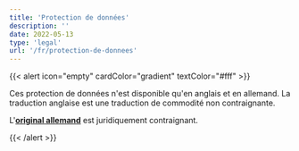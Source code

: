 ```yaml
---
title: 'Protection de données'
description: ''
date: 2022-05-13
type: 'legal'
url: '/fr/protection-de-donnees'
---
```


{{< alert icon="empty" cardColor="gradient" textColor="#fff" >}}

Ces protection de données n'est disponible qu'en anglais et en allemand. La traduction anglaise est une traduction de commodité non contraignante.

L'**[original allemand](/de/datenschutz/)** est juridiquement contraignant.

{{< /alert >}}

